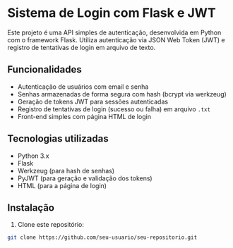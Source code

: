 # Sistema de Login com Flask e JWT

Este projeto é uma API simples de autenticação, desenvolvida em Python com o framework Flask. Utiliza autenticação via JSON Web Token (JWT) e registro de tentativas de login em arquivo de texto.

## Funcionalidades

- Autenticação de usuários com email e senha
- Senhas armazenadas de forma segura com hash (bcrypt via werkzeug)
- Geração de tokens JWT para sessões autenticadas
- Registro de tentativas de login (sucesso ou falha) em arquivo `.txt`
- Front-end simples com página HTML de login 

## Tecnologias utilizadas

- Python 3.x
- Flask
- Werkzeug (para hash de senhas)
- PyJWT (para geração e validação dos tokens)
- HTML (para a página de login)

## Instalação

1. Clone este repositório:

```bash
git clone https://github.com/seu-usuario/seu-repositorio.git
